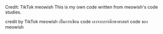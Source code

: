 Credit: TikTok meowish
This is my own code written from meowish's code studies.

credit by TikTok meowish 
เป็นการเขียน code เองจากการศึกษาศาสตร์ code ของ meowish
